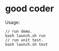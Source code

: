 # good coder

Usage:

    // run demo.
    bash launch.sh run
    // run unit test.
    bash launch.sh test

